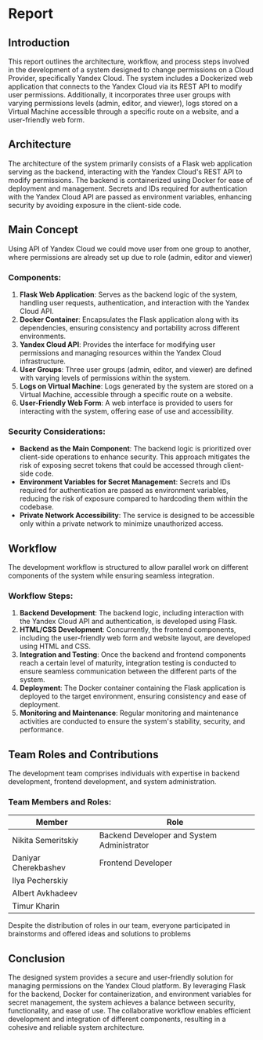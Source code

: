 # Report

## Introduction
This report outlines the architecture, workflow, and process steps involved in the development of a system designed to change permissions on a Cloud Provider, specifically Yandex Cloud. The system includes a Dockerized web application that connects to the Yandex Cloud via its REST API to modify user permissions. Additionally, it incorporates three user groups with varying permissions levels (admin, editor, and viewer), logs stored on a Virtual Machine accessible through a specific route on a website, and a user-friendly web form. 

## Architecture

The architecture of the system primarily consists of a Flask web application serving as the backend, interacting with the Yandex Cloud's REST API to modify permissions. The backend is containerized using Docker for ease of deployment and management. Secrets and IDs required for authentication with the Yandex Cloud API are passed as environment variables, enhancing security by avoiding exposure in the client-side code.

## Main Concept

Using API of Yandex Cloud we could move user from one group to another, where permissions are already set up due to role (admin, editor and viewer)

### Components:
1. **Flask Web Application**: Serves as the backend logic of the system, handling user requests, authentication, and interaction with the Yandex Cloud API.
2. **Docker Container**: Encapsulates the Flask application along with its dependencies, ensuring consistency and portability across different environments.
3. **Yandex Cloud API**: Provides the interface for modifying user permissions and managing resources within the Yandex Cloud infrastructure.
4. **User Groups**: Three user groups (admin, editor, and viewer) are defined with varying levels of permissions within the system.
5. **Logs on Virtual Machine**: Logs generated by the system are stored on a Virtual Machine, accessible through a specific route on a website.
6. **User-Friendly Web Form**: A web interface is provided to users for interacting with the system, offering ease of use and accessibility.

### Security Considerations:
- **Backend as the Main Component**: The backend logic is prioritized over client-side operations to enhance security. This approach mitigates the risk of exposing secret tokens that could be accessed through client-side code.
- **Environment Variables for Secret Management**: Secrets and IDs required for authentication are passed as environment variables, reducing the risk of exposure compared to hardcoding them within the codebase.
- **Private Network Accessibility**: The service is designed to be accessible only within a private network to minimize unauthorized access.

## Workflow
The development workflow is structured to allow parallel work on different components of the system while ensuring seamless integration.

### Workflow Steps:
1. **Backend Development**: The backend logic, including interaction with the Yandex Cloud API and authentication, is developed using Flask.
2. **HTML/CSS Development**: Concurrently, the frontend components, including the user-friendly web form and website layout, are developed using HTML and CSS.
3. **Integration and Testing**: Once the backend and frontend components reach a certain level of maturity, integration testing is conducted to ensure seamless communication between the different parts of the system.
4. **Deployment**: The Docker container containing the Flask application is deployed to the target environment, ensuring consistency and ease of deployment.
5. **Monitoring and Maintenance**: Regular monitoring and maintenance activities are conducted to ensure the system's stability, security, and performance.

## Team Roles and Contributions
The development team comprises individuals with expertise in backend development, frontend development, and system administration.

### Team Members and Roles:


| Member | Role | 
--|-----------
| Nikita Semeritskiy | Backend Developer and System Administrator |
| Daniyar Cherekbashev | Frontend Developer |
| Ilya Pecherskiy | |
| Albert Avkhadeev | |
| Timur Kharin | |

Despite the distribution of roles in our team, everyone participated in brainstorms and offered ideas and solutions to problems

## Conclusion
The designed system provides a secure and user-friendly solution for managing permissions on the Yandex Cloud platform. By leveraging Flask for the backend, Docker for containerization, and environment variables for secret management, the system achieves a balance between security, functionality, and ease of use. The collaborative workflow enables efficient development and integration of different components, resulting in a cohesive and reliable system architecture.